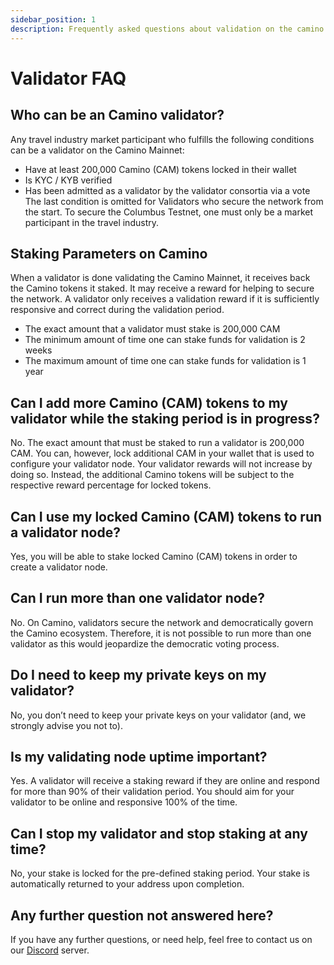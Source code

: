 ```yaml
---
sidebar_position: 1
description: Frequently asked questions about validation on the camino and columbus networks.
---
```


# Validator FAQ

## Who can be an Camino validator?
Any travel industry market participant who fulfills the following conditions can be a validator on the Camino Mainnet:
- Have at least 200,000 Camino (CAM) tokens locked in their wallet
- Is KYC / KYB verified
- Has been admitted as a validator by the validator consortia via a vote
The last condition is omitted for Validators who secure the network from the start. To secure the Columbus Testnet, one must only be a market participant in the travel industry.

## Staking Parameters on Camino
When a validator is done validating the Camino Mainnet, it receives back the Camino tokens it staked. It may receive a reward for helping to secure the network. A validator only receives a validation reward if it is sufficiently responsive and correct during the validation period.
- The exact amount that a validator must stake is 200,000 CAM
- The minimum amount of time one can stake funds for validation is 2 weeks
- The maximum amount of time one can stake funds for validation is 1 year

## Can I add more Camino (CAM) tokens to my validator while the staking period is in progress?
No. The exact amount that must be staked to run a validator is 200,000 CAM.
You can, however, lock additional CAM in your wallet that is used to configure your validator node. Your validator rewards will not increase by doing so. Instead, the additional Camino tokens will be subject to the respective reward percentage for locked tokens.

## Can I use my locked Camino (CAM) tokens to run a validator node?
Yes, you will be able to stake locked Camino (CAM) tokens in order to create a validator node.

## Can I run more than one validator node?
No. On Camino, validators secure the network and democratically govern the Camino ecosystem. Therefore, it is not possible to run more than one validator as this would jeopardize the democratic voting process.

## Do I need to keep my private keys on my validator?
No, you don’t need to keep your private keys on your validator (and, we strongly advise you not to).

## Is my validating node uptime important?
Yes. A validator will receive a staking reward if they are online and respond for more than 90% of their validation period. You should aim for your validator to be online and responsive 100% of the time.

## Can I stop my validator and stop staking at any time?
No, your stake is locked for the pre-defined staking period. Your stake is automatically returned to your address upon completion.

## Any further question not answered here?
If you have any further questions, or need help, feel free to contact us on our [Discord](https://discord.gg/K5THjAweFB) server.
